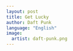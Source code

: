 ```yaml
---
layout: post
title: Get Lucky
author: Daft Punk
language: "English"
image:
  artist: daft-punk.png
---
```

